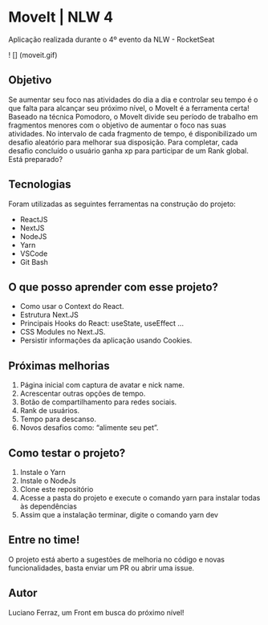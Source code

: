 # MoveIt | NLW 4
Aplicação realizada durante o 4º evento da NLW - RocketSeat

! [] (moveit.gif)

## Objetivo
Se aumentar seu foco nas atividades do dia a dia e controlar seu tempo é o que falta para alcançar seu próximo nível, 
o MoveIt é a ferramenta certa! Baseado na técnica Pomodoro, o MoveIt divide seu período de trabalho em fragmentos menores 
com o objetivo de aumentar o foco nas suas atividades. No intervalo de cada fragmento de tempo, é disponibilizado um desafio 
aleatório para melhorar sua disposição. Para completar, cada desafio concluído o usuário ganha xp para participar de um Rank global. Está preparado?

## Tecnologias
Foram utilizadas as seguintes ferramentas na construção do projeto:
* ReactJS
* NextJS
* NodeJS
* Yarn
* VSCode
* Git Bash

## O que posso aprender com esse projeto?
* Como usar o Context do React.
* Estrutura Next.JS
* Principais Hooks do React: useState, useEffect ...
* CSS Modules no Next.JS.
* Persistir informações da aplicação usando Cookies.

## Próximas melhorias
1. Página inicial com captura de avatar e nick name.
2. Acrescentar outras opções de tempo.
3. Botão de compartilhamento para redes sociais.
4. Rank de usuários.
5. Tempo para descanso.
6. Novos desafios como: “alimente seu pet”.

## Como testar o projeto?
1. Instale o Yarn
2. Instale o NodeJs
3. Clone este repositório
4. Acesse a pasta do projeto e execute o comando yarn para instalar todas às dependências
5. Assim que a instalação terminar, digite o comando yarn dev

## Entre no time!
O projeto está aberto a sugestões de melhoria no código e novas funcionalidades, basta enviar um PR ou abrir uma issue.

## Autor
Luciano Ferraz, um Front em busca do próximo nível!